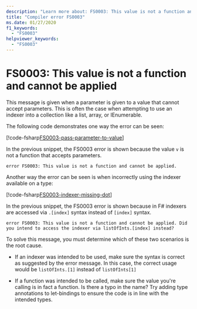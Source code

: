 ```yaml
---
description: "Learn more about: FS0003: This value is not a function and cannot be applied"
title: "Compiler error FS0003"
ms.date: 01/27/2020
f1_keywords:
  - "FS0003"
helpviewer_keywords:
  - "FS0003"
---
```


# FS0003: This value is not a function and cannot be applied

This message is given when a parameter is given to a value that cannot accept parameters.  This is often the case when attempting to use an indexer into a collection like a list, array, or IEnumerable.

The following code demonstrates one way the error can be seen:

[!code-fsharp[FS0003-pass-parameter-to-value](~/samples/snippets/fsharp/compiler-messages/fs0003.fsx#L2-L4)]

In the previous snippet, the FS0003 error is shown because the value `v` is not a function that accepts parameters.

```text
error FS0003: This value is not a function and cannot be applied.
```

Another way the error can be seen is when incorrectly using the indexer available on a type:

[!code-fsharp[FS0003-indexer-missing-dot](~/samples/snippets/fsharp/compiler-messages/fs0003.fsx#L7-L8)]

In the previous snippet, the FS0003 error is shown because in F# indexers are accessed via `.[index]` syntax instead of `[index]` syntax.

```text
error FS0003: This value is not a function and cannot be applied. Did you intend to access the indexer via listOfInts.[index] instead?
```

To solve this message, you must determine which of these two scenarios is the root cause.

- If an indexer was intended to be used, make sure the syntax is correct as suggested by the error message. In this case, the correct usage would be `listOfInts.[1]` instead of `listOfInts[1]`

- If a function was intended to be called, make sure the value you're calling is in fact a function. Is there a typo in the name? Try adding type annotations to let-bindings to ensure the code is in line with the intended types.
